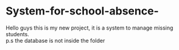 # System-for-school-absence-
Hello guys this is my new project, it is a system to manage missing students.  
p.s the database is not inside the folder
